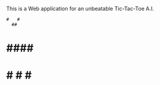 This is a Web application for an unbeatable Tic-Tac-Toe A.I.

    #   #
      ##
#    ####    #
 #          #
  # # # # #